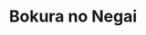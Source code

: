 --- 
title: "Bokura no Negai"
publishdate: "2019-8-1T16:48:46+02:00"
src: "https://365manga.net/manga/bokura-no-negai"
image: "https://data.365manga.net/images/thumbnails/6751-bokura-no-negai.jpg"
description: "Front: What would you do if the person you love says she already loves someone? Yoshikawa-kun decided to confess his feelings to Akito-san, but ..."
---
